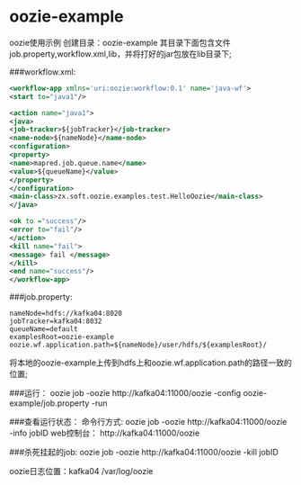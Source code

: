 # oozie-example
oozie使用示例
创建目录：oozie-example
其目录下面包含文件job.property,workflow.xml,lib，并将打好的jar包放在lib目录下;

###workflow.xml:
```xml
<workflow-app xmlns='uri:oozie:workflow:0.1' name='java-wf'>
<start to="java1"/>

<action name="java1">
<java>
<job-tracker>${jobTracker}</job-tracker>
<name-node>${nameNode}</name-node>
<configuration>
<property>
<name>mapred.job.queue.name</name>
<value>${queueName}</value>
</property>
</configuration>
<main-class>zx.soft.oozie.examples.test.HelloOozie</main-class>
</java>

<ok to ="success"/>
<error to="fail"/>
</action>
<kill name="fail">
<message> fail </message>
</kill>
<end name="success"/>
</workflow-app> 
```
###job.property:
```
nameNode=hdfs://kafka04:8020
jobTracker=kafka04:8032
queueName=default
examplesRoot=oozie-example
oozie.wf.application.path=${nameNode}/user/hdfs/${examplesRoot}/
```
将本地的oozie-example上传到hdfs上和oozie.wf.application.path的路径一致的位置;

###运行：
oozie job -oozie http://kafka04:11000/oozie -config oozie-example/job.property -run 

###查看运行状态：
命令行方式: oozie job -oozie http://kafka04:11000/oozie -info jobID
web控制台： http://kafka04:11000/oozie

###杀死挂起的job:
oozie job -oozie http://kafka04:11000/oozie -kill jobID

oozie日志位置：kafka04    /var/log/oozie

